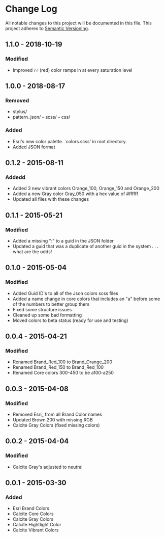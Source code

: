 # Change Log
All notable changes to this project will be documented in this file.
This project adheres to [Semantic Versioning](http://semver.org/).

## 1.1.0 - 2018-10-19

### Modified
- Improved `rr` (red) color ramps in at every saturation level

## 1.0.0 - 2018-08-17
### Removed
- stylus/
- pattern_json/
– scss/
– css/
### Added
- Esri's new color palette. `colors.scss' in root directory.
- Added JSON format

## 0.1.2 - 2015-08-11
### Addedd
- Added 3 new vibrant colors Orange_100, Orange_150 and Orange_200
- Added a new Gray color Gray_050 with a hex value of #ffffff
- Updated all files with these changes

## 0.1.1 - 2015-05-21
### Modified
- Added a missing ":" to a guid in the JSON folder
- Updated a guid that was a duplicate of another guid in the system . . . what are the odds!

## 0.1.0 - 2015-05-04
### Modified
- Added Guid ID's to all of the Json colors scss files
- Added a name change in core colors that includes an "a" before some of the numbers to better group them
- Fixed some structure issues
- Cleaned up some bad formatting
- Moved colors to beta status (ready for use and testing)

## 0.0.4 - 2015-04-21
### Modified
- Renamed Brand_Red_100 to Brand_Orange_200
- Renamed Brand_Red_150 to Brand_Red_100
- Renamed Core colors 300-450 to be a100-a250

## 0.0.3 - 2015-04-08
### Modified
- Removed Esri_ from all Brand Color names
- Updated Brown 200 with missing RGB
- Calcite Gray Colors (fixed missing colors)

## 0.0.2 - 2015-04-04
### Modified
- Calcite Gray's adjusted to neutral

## 0.0.1 - 2015-03-30
### Added
- Esri Brand Colors
- Calcite Core Colors
- Calcite Gray Colors
- Calcite Hightlight Color
- Calcite Vibrant Colors



